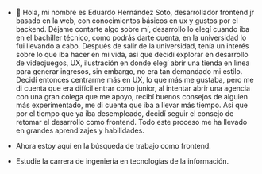 - 👋 Hola, mi nombre es Eduardo Hernández Soto, desarrollador frontend jr basado en la web, con conocimientos básicos en ux y gustos por el backend.
Déjame contarte algo sobre mí, desarrollo lo elegí cuando iba en el bachiller técnico, como podrás darte cuenta, en la universidad lo fui llevando a cabo. Después de salir
de la universidad, tenía un interés sobre lo que iba hacer en mi vida, así que decidí explorar en desarrollo de videojuegos, UX, ilustración en donde elegí
abrir una tienda en línea para generar ingresos, sin embargo, no era tan demandado mi estilo. Decidí entonces centrarme más en UX, lo que más me gustaba, pero me di cuenta que 
era difícil entrar como junior, al intentar abrir una agencia con una gran colega que me apoyo, recibí buenos consejos de alguien más experimentado, 
me di cuenta que iba a llevar más tiempo. 
Así que por el tiempo que ya iba desempleado, decidí seguir el consejo de retomar el desarrollo como frontend. Todo este proceso me ha llevado en grandes aprendizajes
y habilidades. 

- Ahora estoy aquí en la búsqueda de trabajo como frontend. 
- Estudie la carrera de ingeniería en tecnologías de la información.

<!---
eduhsoto/eduhsoto is a ✨ special ✨ repository because its `README.md` (this file) appears on your GitHub profile.
You can click the Preview link to take a look at your changes.
--->
